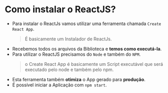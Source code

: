 # Como instalar o ReactJS?

- Para instalar o ReactJs vamos utilizar uma ferramenta chamada ``Create React App``.
    > É basicamente um Instalador de ReactJs.
- Recebemos todos os arquivos da Biblioteca e **temos como executá-la**.
- Para utilizar o ReactJS precisamos do ``Node`` e também do ``NPM``.
    > o Create React App é basicamente um Script executável que será executado pelo node e também pelo npm.
- Esta ferramenta também **otimiza** o App gerado para **produção**.
- É possível iniciar a Aplicação com ``npm start``.